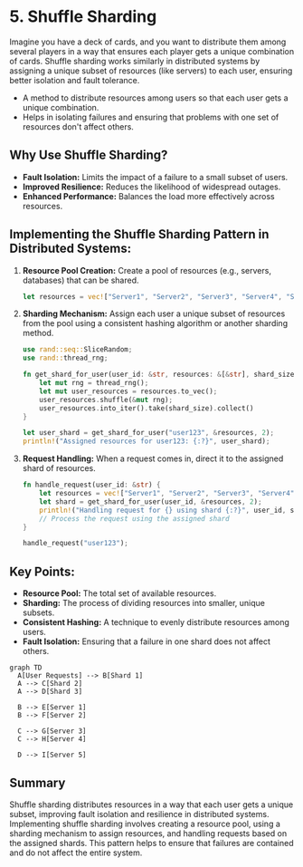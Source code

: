 # 5. Shuffle Sharding

Imagine you have a deck of cards, and you want to distribute them among several players in a way that ensures each player gets a unique combination of cards. Shuffle sharding works similarly in distributed systems by assigning a unique subset of resources (like servers) to each user, ensuring better isolation and fault tolerance.

- A method to distribute resources among users so that each user gets a unique combination.
- Helps in isolating failures and ensuring that problems with one set of resources don't affect others.

## Why Use Shuffle Sharding?

- **Fault Isolation:** Limits the impact of a failure to a small subset of users.
- **Improved Resilience:** Reduces the likelihood of widespread outages.
- **Enhanced Performance:** Balances the load more effectively across resources.

## Implementing the Shuffle Sharding Pattern in Distributed Systems:

1. **Resource Pool Creation:** Create a pool of resources (e.g., servers, databases) that can be shared.

   ```rust
   let resources = vec!["Server1", "Server2", "Server3", "Server4", "Server5"];
   ```

2. **Sharding Mechanism:** Assign each user a unique subset of resources from the pool using a consistent hashing algorithm or another sharding method.

   ```rust
   use rand::seq::SliceRandom;
   use rand::thread_rng;

   fn get_shard_for_user(user_id: &str, resources: &[&str], shard_size: usize) -> Vec<&str> {
       let mut rng = thread_rng();
       let mut user_resources = resources.to_vec();
       user_resources.shuffle(&mut rng);
       user_resources.into_iter().take(shard_size).collect()
   }

   let user_shard = get_shard_for_user("user123", &resources, 2);
   println!("Assigned resources for user123: {:?}", user_shard);
   ```

3. **Request Handling:** When a request comes in, direct it to the assigned shard of resources.

   ```rust
   fn handle_request(user_id: &str) {
       let resources = vec!["Server1", "Server2", "Server3", "Server4", "Server5"];
       let shard = get_shard_for_user(user_id, &resources, 2);
       println!("Handling request for {} using shard {:?}", user_id, shard);
       // Process the request using the assigned shard
   }

   handle_request("user123");
   ```

## Key Points:

- **Resource Pool:** The total set of available resources.
- **Sharding:** The process of dividing resources into smaller, unique subsets.
- **Consistent Hashing:** A technique to evenly distribute resources among users.
- **Fault Isolation:** Ensuring that a failure in one shard does not affect others.

```mermaid
graph TD
  A[User Requests] --> B[Shard 1]
  A --> C[Shard 2]
  A --> D[Shard 3]

  B --> E[Server 1]
  B --> F[Server 2]

  C --> G[Server 3]
  C --> H[Server 4]

  D --> I[Server 5]
```

## Summary

Shuffle sharding distributes resources in a way that each user gets a unique subset, improving fault isolation and resilience in distributed systems. Implementing shuffle sharding involves creating a resource pool, using a sharding mechanism to assign resources, and handling requests based on the assigned shards. This pattern helps to ensure that failures are contained and do not affect the entire system.
